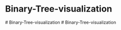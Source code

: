# Binary-Tree-visualization
#   B i n a r y - T r e e - v i s u a l i z a t i o n  
 #   B i n a r y - T r e e - v i s u a l i z a t i o n  
 